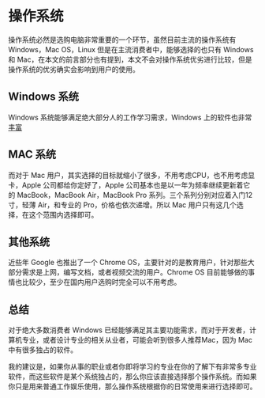# 操作系统

操作系统必然是选购电脑非常重要的一个环节，虽然目前主流的操作系统有 Windows，Mac OS，Linux 但是在主流消费者中，能够选择的也只有 Windows 和 Mac，在本文的前言部分也有提到，本文不会对操作系统优劣进行比较，但是操作系统的优劣确实会影响到用户的使用。

## Windows 系统
Windows 系统能够满足绝大部分人的工作学习需求，Windows 上的软件也非常[丰富](https://github.com/Awesome-Windows/Awesome/blob/master/README-cn.md)


## MAC 系统

而对于 Mac 用户，其实选择的目标就缩小了很多，不用考虑CPU，也不用考虑显卡，Apple 公司都给你定好了，Apple 公司基本也是以一年为频率继续更新着它的 MacBook，MacBook Air，MacBook Pro 系列。三个系列分别对应着入门12寸，轻薄 Air，和专业的 Pro，价格也依次递增。所以 Mac 用户只有这几个选择，在这个范围内选择即可。

## 其他系统
近些年 Google 也推出了一个 Chrome OS，主要针对的是教育用户，针对那些大部分需求是上网，编写文档，或者视频交流的用户。Chrome OS 目前能够做的事情也比较少，至少在国内用户选购时完全可以不用考虑。

## 总结
对于绝大多数消费者 Windows 已经能够满足其主要功能需求，而对于开发者，计算机专业，或者设计专业的相关从业者，可能会听到很多人推荐Mac，因为 Mac 中有很多独占的软件。

我的建议是，如果你从事的职业或者你即将学习的专业在你的了解下有非常多专业软件，而这些软件是某个系统独占的，那么你应该直接选择那个操作系统。而如果你只是用来普通工作娱乐使用，那么操作系统根据你的日常使用来进行选择即可。

